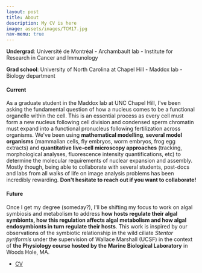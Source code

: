 ```yaml
---
layout: post
title: About
description: My CV is here
image: assets/images/TCM17.jpg
nav-menu: true
---
```


<p><b>Undergrad</b>: Université de Montréal - Archambault lab - Institute for Research in Cancer and Immunology</p>
<p><b>Grad school</b>: University of North Carolina at Chapel Hill - Maddox lab - Biology department</p>

<h4>Current</h4>
<p>As a graduate student in the Maddox lab at UNC Chapel Hill, I've been asking the fundamental question of how a nucleus comes to be a functional organelle within the cell. This is an essential process as every cell must form a new nucleus following cell division and condensed sperm chromatin must expand into a functional pronucleus following fertilization across organisms. We've been using <b>mathematical modelling</b>, <b>several model organisms</b> (mammalian cells, fly embryos, worm embryos, frog egg extracts) and <b>quantitative live-cell microscopy approaches</b> (tracking, morphological analyses, fluorescence intensity quantifications, etc) to determine the molecular requirements of nuclear expansion and assembly.
Mostly though, being able to collaborate with several students, post-docs and labs from all walks of life on image analysis problems has been incredibly rewarding. <b>Don't hesitate to reach out if you want to collaborate!</b></p>

<h4>Future</h4>
<p>Once I get my degree (someday?), I'll be shifting my focus to work on algal symbiosis and metabolism to address <b>how hosts regulate their algal symbionts, how this regulation affects algal metabolism and how algal endosymbionts in turn regulate their hosts</b>. This work is inspired by our observations of the symbiotic relationship in the wild ciliate <i>Stentor pyriformis</i> under the supervision of Wallace Marshall (UCSF) in the context of <b>the Physiology course hosted by the Marine Biological Laboratory</b> in Woods Hole, MA.</p>

<ul class="actions">
	<li><a href="assets/CV2019.pdf" class="button big">CV</a></li>
</ul>
